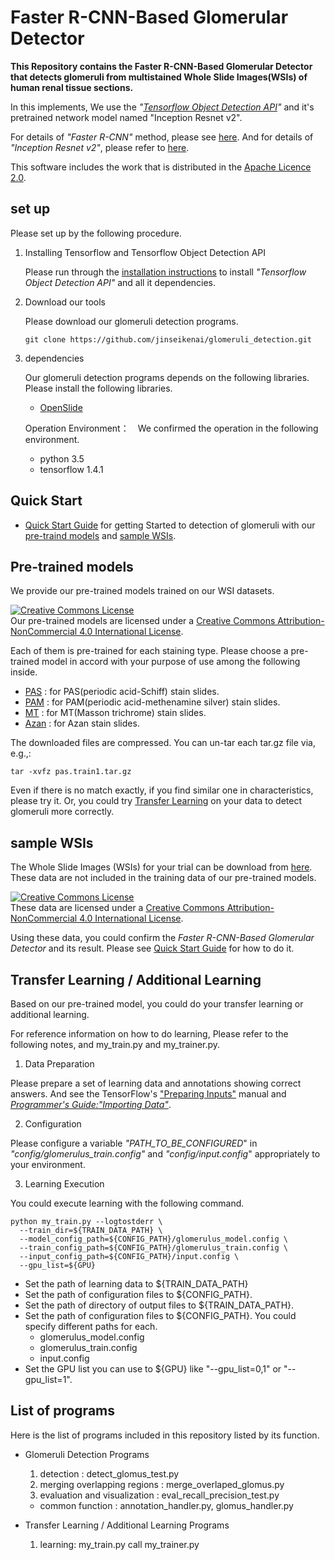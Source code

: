 # Faster R-CNN-Based Glomerular Detector
**This Repository contains the Faster R-CNN-Based Glomerular Detector that detects glomeruli from multistained Whole Slide Images(WSIs) of human renal tissue sections.**

 In this implements, We use the *"[Tensorflow Object Detection API](https://github.com/tensorflow/models/tree/master/research/object_detection)"*
 and it's pretrained network model named "Inception Resnet v2".

 For details of *"Faster R-CNN"* method, please see [here](https://arxiv.org/abs/1506.01497).
 And for details of *"Inception Resnet v2"*, please refer to [here](https://ai.googleblog.com/2016/08/improving-inception-and-image.html).

 This software includes the work that is distributed in the [Apache Licence 2.0](https://github.com/tensorflow/models/blob/master/LICENSE).

## set up

Please set up by the following procedure.

1. Installing Tensorflow and Tensorflow Object Detection API

    Please run through the [installation instructions](https://github.com/tensorflow/models/blob/master/research/object_detection/g3doc/installation.md) to install *"Tensorflow Object Detection API"* and all it dependencies.

2. Download our tools

    Please download our glomeruli detection programs.

    ```
    git clone https://github.com/jinseikenai/glomeruli_detection.git
    ```

1. dependencies

    Our glomeruli detection programs depends on the following libraries. Please install the following libraries.

    * [OpenSlide](https://openslide.org/)

    Operation Environment：　We confirmed the operation in the following environment.

    * python 3.5
    * tensorflow 1.4.1


## Quick Start

  * [Quick Start Guide](https://github.com/jinseikenai/glomeruli_detection/blob/master/detecting_glomeruli.md) for getting Started to detection of glomeruli with our [pre-traind models](#pre-trained_models) and [sample WSIs](#sample_wsi).

## <a name=pre-trained_models>Pre-trained models</a>

  We provide our pre-trained models trained on our WSI datasets.
  
  <a rel="license" href="http://creativecommons.org/licenses/by-nc/4.0/"><img alt="Creative Commons License" style="border-width:0" src="https://i.creativecommons.org/l/by-nc/4.0/88x31.png" /></a><br />Our pre-trained models are licensed under a <a rel="license" href="http://creativecommons.org/licenses/by-nc/4.0/">Creative Commons Attribution-NonCommercial 4.0 International License</a>.
  
  Each of them is pre-trained for each staining type.
  Please choose a pre-trained model in accord with your purpose of use among the following inside.
  
  * [PAS](http://www.m.u-tokyo.ac.jp/medinfo/download/jinai/faster_rcnn/trained_models/pas_train1.tar.gz) : for PAS(periodic acid-Schiff) stain slides.
  * [PAM](http://www.m.u-tokyo.ac.jp/medinfo/download/jinai/faster_rcnn/trained_models/pam_train1.tar.gz) : for PAM(periodic acid-methenamine silver) stain slides. 
  * [MT](http://www.m.u-tokyo.ac.jp/medinfo/download/jinai/faster_rcnn/trained_models/mt_train1.tar.gz) :  for MT(Masson trichrome) stain slides.
  * [Azan](http://www.m.u-tokyo.ac.jp/medinfo/download/jinai/faster_rcnn/trained_models/azan_train1.tar.gz) : for Azan stain slides.

  The downloaded files are compressed.
  You can un-tar each tar.gz file via, e.g.,:

  ```
  tar -xvfz pas.train1.tar.gz
  ```

  Even if there is no match exactly, if you find similar one in characteristics, please try it.
  Or, you could try [Transfer Learning](#learning) on your data to detect glomeruli more correctly.

## <a name=sample_wsi>sample WSIs</a>

  The Whole Slide Images (WSIs) for your trial can be download from [here](http://www.m.u-tokyo.ac.jp/medinfo/download/jinai/faster_rcnn/test_data.tar.gz).
  These data are not included in the training data of our pre-trained models.

  <a rel="license" href="http://creativecommons.org/licenses/by-nc/4.0/"><img alt="Creative Commons License" style="border-width:0" src="https://i.creativecommons.org/l/by-nc/4.0/88x31.png" /></a><br />These data are licensed under a <a rel="license" href="http://creativecommons.org/licenses/by-nc/4.0/">Creative Commons Attribution-NonCommercial 4.0 International License</a>.

  Using these data, you could confirm the *Faster R-CNN-Based Glomerular Detector* and its result.
  Please see [Quick Start Guide](https://github.com/jinseikenai/glomeruli_detection/blob/master/detecting_glomeruli.md) for how to do it.

## <a name='learning'>Transfer Learning / Additional Learning</a>

  Based on our pre-trained model, you could do your transfer learning or additional learning.

  For reference information on how to do learning, Please refer to the following notes, and my_train.py and my_trainer.py.

1. Data Preparation

  Please prepare a set of learning data and annotations showing correct answers.
  And see the TensorFlow's ["Preparing Inputs"](https://github.com/tensorflow/models/blob/master/research/object_detection/g3doc/using_your_own_dataset.md) manual and [*Programmer's Guide:"Importing Data"*](https://www.tensorflow.org/programmers_guide/datasets).


2. Configuration

  Please configure a variable *"PATH_TO_BE_CONFIGURED*" in *"config/glomerulus_train.config"* and *"config/input.config*" appropriately to your environment.


3. Learning Execution

  You could execute learning with the following command.

  ```
  python my_train.py --logtostderr \
    --train_dir=${TRAIN_DATA_PATH} \
    --model_config_path=${CONFIG_PATH}/glomerulus_model.config \
    --train_config_path=${CONFIG_PATH}/glomerulus_train.config \
    --input_config_path=${CONFIG_PATH}/input.config \
    --gpu_list=${GPU}
  ```

  * Set the path of learning data to ${TRAIN_DATA_PATH}
  * Set the path of configuration files to ${CONFIG_PATH}.
  * Set the path of directory of output files to ${TRAIN_DATA_PATH}.
  * Set the path of configuration files to ${CONFIG_PATH}. You could specify different paths for each.
    * glomerulus_model.config
    * glomerulus_train.config
    * input.config
  * Set the GPU list you can use to ${GPU} like "--gpu_list=0,1" or "--gpu_list=1".

## List of programs

  Here is the list of programs included in this repository listed by its function.  

* Glomeruli Detection Programs
  1. detection : detect_glomus_test.py
  2. merging overlapping regions : merge_overlaped_glomus.py
  3. evaluation and visualization : eval_recall_precision_test.py
  * common function : annotation_handler.py, glomus_handler.py

* Transfer Learning / Additional Learning Programs
  1. learning: my_train.py call my_trainer.py

